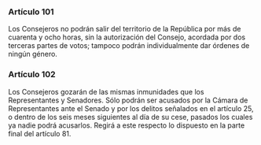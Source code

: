 ### Artículo 101 ###

Los Consejeros no podrán salir del territorio de la República por más de cuarenta y ocho horas, sin la autorización del Consejo, acordada por dos terceras partes de votos; tampoco podrán individualmente dar órdenes de ningún género.

### Artículo 102 ###

Los Consejeros gozarán de las mismas inmunidades que los Representantes y Senadores.
Sólo podrán ser acusados por la Cámara de Representantes ante el Senado y por los delitos señalados en el artículo 25, o dentro de los seis meses siguientes al día de su cese, pasados los cuales ya nadie podrá acusarlos.
Regirá a este respecto lo dispuesto en la parte final del artículo 81.
